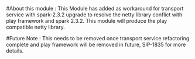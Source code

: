 #About this module :
This Module has added as workaround for transport service with spark-2.3.2
upgrade to resolve the netty library conflict with play framework and
spark 2.3.2. This module will produce the play compatible netty library.

#Future Note :
This needs to be removed once transport service refactoring complete and 
play framework will be removed in future, SIP-1835 for more details.   

